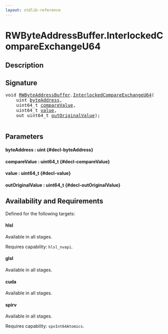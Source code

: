 ```yaml
---
layout: stdlib-reference
---
```


# RWByteAddressBuffer\.InterlockedCompareExchangeU64

## Description





## Signature 

<pre>
void <a href="/stdlib-reference/types/RWByteAddressBuffer/index" class="code_type">RWByteAddressBuffer</a>.<a href="/stdlib-reference/types/RWByteAddressBuffer/InterlockedCompareExchangeU64">InterlockedCompareExchangeU64</a>(
    uint <a href="/stdlib-reference/types/RWByteAddressBuffer/InterlockedCompareExchangeU64#decl-byteAddress" class="code_param">byteAddress</a>,
    uint64_t <a href="/stdlib-reference/types/RWByteAddressBuffer/InterlockedCompareExchangeU64#decl-compareValue" class="code_param">compareValue</a>,
    uint64_t <a href="/stdlib-reference/types/RWByteAddressBuffer/InterlockedCompareExchangeU64#decl-value" class="code_param">value</a>,
    out uint64_t <a href="/stdlib-reference/types/RWByteAddressBuffer/InterlockedCompareExchangeU64#decl-outOriginalValue" class="code_param">outOriginalValue</a>);

</pre>

## Parameters

#### byteAddress  : uint {#decl-byteAddress}
#### compareValue  : uint64\_t {#decl-compareValue}
#### value  : uint64\_t {#decl-value}
#### outOriginalValue  : uint64\_t {#decl-outOriginalValue}

## Availability and Requirements

Defined for the following targets:

#### hlsl
Available in all stages.

Requires capability: `hlsl_nvapi`.
#### glsl
Available in all stages.

#### cuda
Available in all stages.

#### spirv
Available in all stages.

Requires capability: `spvInt64Atomics`.


